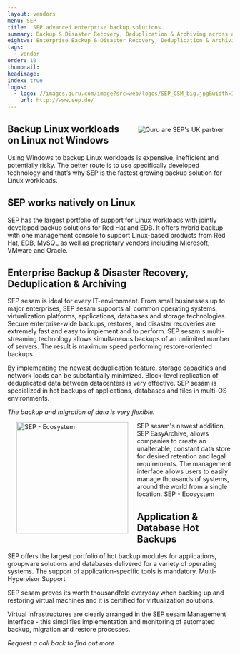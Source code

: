 ```yaml
---
layout: vendors
menu: SEP
title:  SEP advanced enterprise backup solutions
summary: Backup & Disaster Recovery, Deduplication & Archiving across all operating systems and applications
eightws: Enterprise Backup & Disaster Recovery, Deduplication & Archiving
tags:
  - vendor
order: 10
thumbnail:
headimage:
index: true
logos:
  - logo: //images.quru.com/image?src=web/logos/SEP_GSM_big.jpg&width=110&format=jpg&strip=1
    url: http://www.sep.de/
---
```

<div id="image" style="float: right; padding: 20px 20px"> <img class="clickable" src="//images.quru.com/image?src=web/logos/SEP_GSM_big.jpg&width=300&format=jpg&strip=1" title="{{ menu }}" alt="Quru are SEP's UK partner"> </div>

## Backup Linux workloads on Linux not Windows

Using Windows to backup Linux workloads is expensive, inefficient and potentially risky. The better route is to use specifically developed technology and that’s why SEP is the fastest growing backup solution for Linux workloads.

## SEP works natively on Linux

SEP has the largest portfolio of support for Linux workloads with jointly developed backup solutions for Red Hat and EDB. It offers hybrid backup with one management console to support Linux-based products from Red Hat, EDB, MySQL as well as proprietary vendors including Microsoft, VMware and Oracle.

## Enterprise Backup & Disaster Recovery, Deduplication & Archiving

SEP sesam is ideal for every IT-environment. From small businesses up to major enterprises, SEP sesam supports all common operating systems, virtualization platforms, applications, databases and storage technologies. Secure enterprise-wide backups, restores, and disaster recoveries are extremely fast and easy to implement and to perform. SEP sesam's multi-streaming technology allows simultaneous backups of an unlimited number of servers. The result is maximum speed performing restore-oriented backups.

By implementing the newest deduplication feature, storage capacities and network loads can be substantially minimized. Block-level replication of deduplicated data between datacenters is very effective. SEP sesam is specialized in hot backups of applications, databases and files in multi-OS environments.

*The backup and migration of data is very flexible.*

<div id="image" style="float: left; right; padding: 0px 20px;">
<img class="clickable" src="http://images.quru.com/original?src=web/sep.png&amp;width=250&amp;height=250" title="SEP" alt="SEP - Ecosystem" width="250">
</div>
SEP sesam's newest addition, SEP EasyArchive, allows companies to create an unalterable, constant data store for desired retention and legal requirements. The management interface allows users to easily manage thousands of systems, around the world from a single location.
SEP - Ecosystem

## Application & Database Hot Backups

SEP offers the largest portfolio of hot backup modules for applications, groupware solutions and databases delivered for a variety of operating systems. The support of application-specific tools is mandatory.
Multi-Hypervisor Support

SEP sesam proves its worth thousandfold everyday when backing up and restoring virtual machines and it is certified for virtualization solutions.

Virtual infrastructures are clearly arranged in the SEP sesam Management Interface - this simplifies implementation and monitoring of automated backup, migration and restore processes.

*Request a call back to find out more.*
